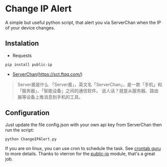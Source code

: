 # Change IP Alert

A simple but useful python script, that alert you via ServerChan when the IP of your device changes.

## Instalation

- Requests
```bash
pip install public-ip
```
- [ServerChan](https://sct.ftqq.com/)(https://sct.ftqq.com/)
> Server酱是什么
「Server酱」，英文名「ServerChan」，是一款「手机」和「服务器」、「智能设备」之间的通信软件。
说人话？就是从服务器、路由器等设备上推消息到手机的工具。

## Configuration

Just update the file config.json with your own api key from ServerChan then run the script:
```
python ChangeIPAlert.py
```

If you are on linux, you can use cron to schedule the task. See [crontab guru](https://crontab.guru/examples.html) to more details.
Thanks to vterron for the [public-ip](https://github.com/vterron/public-ip) module, that's a great job.